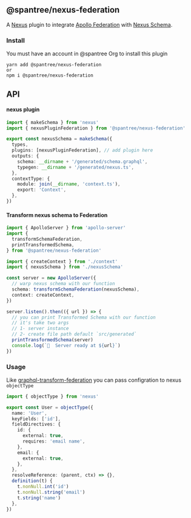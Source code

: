 ## @spantree/nexus-federation

A [Nexus](https://nexusjs.org/) plugin to integrate
[Apollo Federation](https://www.apollographql.com/docs/federation/)
with [Nexus Schema](https://nexusjs.org/docs/guides/schema).

### Install

You must have an account in @spantree Org to install this plugin

```shell
yarn add @spantree/nexus-federation
or
npm i @spantree/nexus-federation
```

## API

#### nexus plugin

```ts
import { makeSchema } from 'nexus'
import { nexusPluginFederation } from '@spantree/nexus-federation'

export const nexusSchema = makeSchema({
  types,
  plugins: [nexusPluginFederation], // add plugin here
  outputs: {
    schema: __dirname + '/generated/schema.graphql',
    typegen: __dirname + '/generated/nexus.ts',
  },
  contextType: {
    module: join(__dirname, 'context.ts'),
    export: 'Context',
  },
})
```

#### Transform nexus schema to Federation

```ts
import { ApolloServer } from 'apollo-server'
import {
  transformSchemaFederation,
  printTransformedSchema,
} from '@spantree/nexus-federation'

import { createContext } from './context'
import { nexusSchema } from './nexusSchema'

const server = new ApolloServer({
  // warp nexus schema with our function
  schema: transformSchemaFederation(nexusSchema),
  context: createContext,
})

server.listen().then(({ url }) => {
  // you can print Transformed Schema with our function
  // it's take two args
  // 1- server instance
  // 2- create file path default `src/generated`
  printTransformedSchema(server)
  console.log(`🚀  Server ready at ${url}`)
})
```

### Usage

Like [graphql-transform-federation](https://github.com/0xR/graphql-transform-federation#usage) you can pass configration to nexus `objectType`

```ts
import { objectType } from 'nexus'

export const User = objectType({
  name: 'User',
  keyFields: ['id'],
  fieldDirectives: {
    id: {
      external: true,
      requires: 'email name',
    },
    email: {
      external: true,
    },
  },
  resolveReference: (parent, ctx) => {},
  definition(t) {
    t.nonNull.int('id')
    t.nonNull.string('email')
    t.string('name')
  },
})
```
